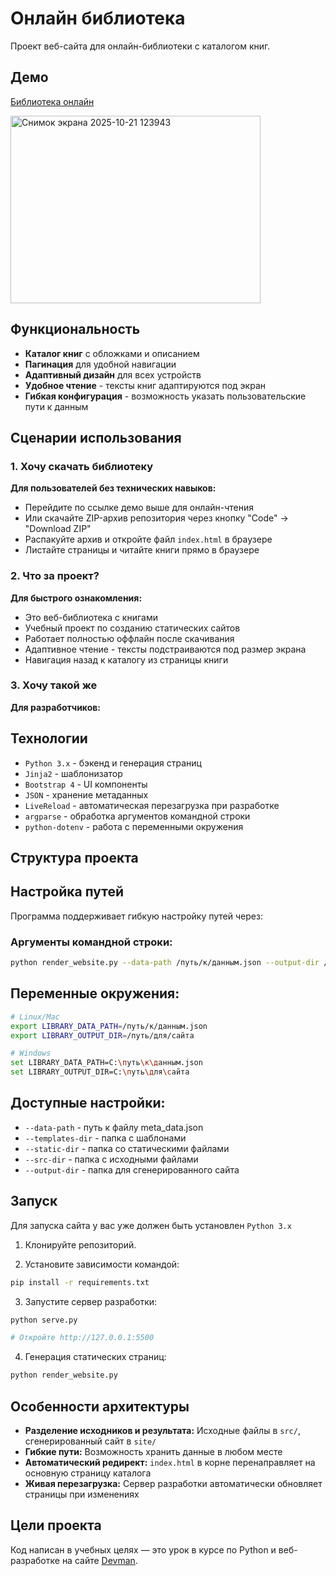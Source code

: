# Онлайн библиотека

Проект веб-сайта для онлайн-библиотеки с каталогом книг.

## Демо

[Библиотека онлайн](https://olgavino25.github.io/library_website/)

<img width="400" height="300" alt="Снимок экрана 2025-10-21 123943" src="https://github.com/user-attachments/assets/2b332ff7-1504-46a2-aed3-ef9fc72e072c" />

## Функциональность

- **Каталог книг** с обложками и описанием
- **Пагинация** для удобной навигации
- **Адаптивный дизайн** для всех устройств
- **Удобное чтение** - тексты книг адаптируются под экран
- **Гибкая конфигурация** - возможность указать пользовательские пути к данным

## Сценарии использования

### 1. Хочу скачать библиотеку

**Для пользователей без технических навыков:**

- Перейдите по ссылке демо выше для онлайн-чтения
- Или скачайте ZIP-архив репозитория через кнопку "Code" → "Download ZIP"
- Распакуйте архив и откройте файл `index.html` в браузере
- Листайте страницы и читайте книги прямо в браузере

### 2. Что за проект?

**Для быстрого ознакомления:**

- Это веб-библиотека с книгами
- Учебный проект по созданию статических сайтов
- Работает полностью оффлайн после скачивания
- Адаптивное чтение - тексты подстраиваются под размер экрана
- Навигация назад к каталогу из страницы книги

### 3. Хочу такой же

**Для разработчиков:**

## Технологии

- `Python 3.x` - бэкенд и генерация страниц
- `Jinja2` - шаблонизатор
- `Bootstrap 4` - UI компоненты
- `JSON` - хранение метаданных
- `LiveReload` - автоматическая перезагрузка при разработке
- `argparse` - обработка аргументов командной строки
- `python-dotenv` - работа с переменными окружения

## Структура проекта



## Настройка путей

Программа поддерживает гибкую настройку путей через:

### Аргументы командной строки:
```bash
python render_website.py --data-path /путь/к/данным.json --output-dir /путь/для/сайта
```

## Переменные окружения:

```bash
# Linux/Mac
export LIBRARY_DATA_PATH=/путь/к/данным.json
export LIBRARY_OUTPUT_DIR=/путь/для/сайта

# Windows
set LIBRARY_DATA_PATH=C:\путь\к\данным.json
set LIBRARY_OUTPUT_DIR=C:\путь\для\сайта
```

## Доступные настройки:

- `--data-path` - путь к файлу meta_data.json
- `--templates-dir` - папка с шаблонами
- `--static-dir` - папка со статическими файлами
- `--src-dir` - папка с исходными файлами
- `--output-dir` - папка для сгенерированного сайта


## Запуск

Для запуска сайта у вас уже должен быть установлен `Python 3.x`

1. Клонируйте репозиторий.

2. Установите зависимости командой:

```bash
pip install -r requirements.txt
```

3. Запустите сервер разработки:

```bash
python serve.py

# Откройте http://127.0.0.1:5500
```

4. Генерация статических страниц:

```bash
python render_website.py
```

## Особенности архитектуры

- **Разделение исходников и результата:** Исходные файлы в `src/`, сгенерированный сайт в `site/`
- **Гибкие пути:** Возможность хранить данные в любом месте
- **Автоматический редирект:** `index.html` в корне перенаправляет на основную страницу каталога
- **Живая перезагрузка:** Сервер разработки автоматически обновляет страницы при изменениях

## Цели проекта

Код написан в учебных целях — это урок в курсе по Python и веб-разработке на сайте [Devman](https://dvmn.org).
